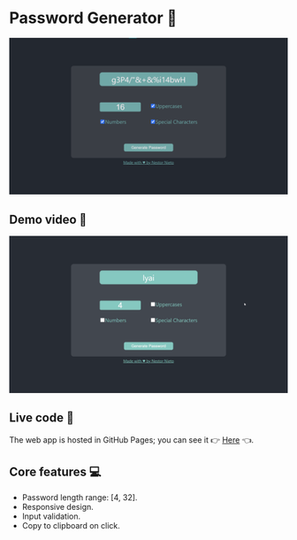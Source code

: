# Password Generator 🔐
![Desktop Screenshot](desktop-screenshot.png)

## Demo video 🎥
![Demo video](demo-video.gif)

## Live code 🧬
The web app is hosted in GitHub Pages; you can see it 👉 [Here](https://nnieto25.github.io/Password-Generator/) 👈.

## Core features 💻
* Password length range: [4, 32].
* Responsive design.
* Input validation.
* Copy to clipboard on click.


